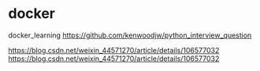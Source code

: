 # docker
docker_learning
https://github.com/kenwoodjw/python_interview_question


https://blog.csdn.net/weixin_44571270/article/details/106577032
https://blog.csdn.net/weixin_44571270/article/details/106577032
